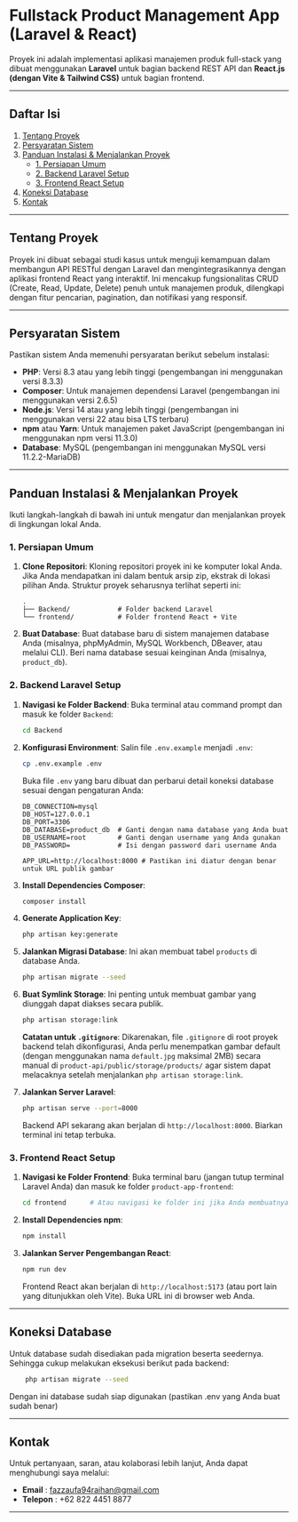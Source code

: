 # Fullstack Product Management App (Laravel & React)

Proyek ini adalah implementasi aplikasi manajemen produk full-stack yang dibuat menggunakan **Laravel** untuk bagian backend REST API dan **React.js (dengan Vite & Tailwind CSS)** untuk bagian frontend.

---

## Daftar Isi

1.  [Tentang Proyek](#tentang-proyek)
2.  [Persyaratan Sistem](#persyaratan-sistem)
3.  [Panduan Instalasi & Menjalankan Proyek](#panduan-instalasi--menjalankan-proyek)
    * [1. Persiapan Umum](#1-persiapan-umum)
    * [2. Backend Laravel Setup](#2-backend-laravel-setup)
    * [3. Frontend React Setup](#3-frontend-react-setup)
4.  [Koneksi Database](#koneksi-database)
5.  [Kontak](#kontak)

---

## Tentang Proyek

Proyek ini dibuat sebagai studi kasus untuk menguji kemampuan dalam membangun API RESTful dengan Laravel dan mengintegrasikannya dengan aplikasi frontend React yang interaktif. Ini mencakup fungsionalitas CRUD (Create, Read, Update, Delete) penuh untuk manajemen produk, dilengkapi dengan fitur pencarian, pagination, dan notifikasi yang responsif.

---

## Persyaratan Sistem

Pastikan sistem Anda memenuhi persyaratan berikut sebelum instalasi:

* **PHP**: Versi 8.3 atau yang lebih tinggi (pengembangan ini menggunakan versi 8.3.3)
* **Composer**: Untuk manajemen dependensi Laravel (pengembangan ini menggunakan versi 2.6.5)
* **Node.js**: Versi 14 atau yang lebih tinggi (pengembangan ini menggunakan versi 22 atau bisa LTS terbaru)
* **npm** atau **Yarn**: Untuk manajemen paket JavaScript (pengembangan ini menggunakan npm versi 11.3.0)
* **Database**: MySQL (pengembangan ini menggunakan MySQL versi 11.2.2-MariaDB)

---

## Panduan Instalasi & Menjalankan Proyek

Ikuti langkah-langkah di bawah ini untuk mengatur dan menjalankan proyek di lingkungan lokal Anda.

### 1. Persiapan Umum

1.  **Clone Repositori**:
    Kloning repositori proyek ini ke komputer lokal Anda. Jika Anda mendapatkan ini dalam bentuk arsip zip, ekstrak di lokasi pilihan Anda. Struktur proyek seharusnya terlihat seperti ini:
    ```
    .
    ├── Backend/            # Folder backend Laravel
    └── frontend/           # Folder frontend React + Vite
    ```

2.  **Buat Database**:
    Buat database baru di sistem manajemen database Anda (misalnya, phpMyAdmin, MySQL Workbench, DBeaver, atau melalui CLI). Beri nama database sesuai keinginan Anda (misalnya, `product_db`).

### 2. Backend Laravel Setup

1.  **Navigasi ke Folder Backend**:
    Buka terminal atau command prompt dan masuk ke folder `Backend`:
    ```bash
    cd Backend
    ```

2.  **Konfigurasi Environment**:
    Salin file `.env.example` menjadi `.env`:
    ```bash
    cp .env.example .env
    ```
    Buka file `.env` yang baru dibuat dan perbarui detail koneksi database sesuai dengan pengaturan Anda:
    ```dotenv
    DB_CONNECTION=mysql
    DB_HOST=127.0.0.1
    DB_PORT=3306
    DB_DATABASE=product_db  # Ganti dengan nama database yang Anda buat
    DB_USERNAME=root        # Ganti dengan username yang Anda gunakan
    DB_PASSWORD=            # Isi dengan password dari username Anda

    APP_URL=http://localhost:8000 # Pastikan ini diatur dengan benar untuk URL publik gambar
    ```

3.  **Install Dependencies Composer**:
    ```bash
    composer install
    ```

4.  **Generate Application Key**:
    ```bash
    php artisan key:generate
    ```

5.  **Jalankan Migrasi Database**:
    Ini akan membuat tabel `products` di database Anda.
    ```bash
    php artisan migrate --seed
    ```

6.  **Buat Symlink Storage**:
    Ini penting untuk membuat gambar yang diunggah dapat diakses secara publik.
    ```bash
    php artisan storage:link
    ```
    **Catatan untuk `.gitignore`**: Dikarenakan, file `.gitignore` di root proyek backend telah dikonfigurasi, Anda perlu menempatkan gambar default (dengan menggunakan nama `default.jpg` maksimal 2MB) secara manual di `product-api/public/storage/products/` agar sistem dapat melacaknya setelah menjalankan `php artisan storage:link`.

7.  **Jalankan Server Laravel**:
    ```bash
    php artisan serve --port=8000
    ```
    Backend API sekarang akan berjalan di `http://localhost:8000`. Biarkan terminal ini tetap terbuka.

### 3. Frontend React Setup

1.  **Navigasi ke Folder Frontend**:
    Buka terminal baru (jangan tutup terminal Laravel Anda) dan masuk ke folder `product-app-frontend`:
    ```bash
    cd frontend      # Atau navigasi ke folder ini jika Anda membuatnya di tempat lain
    ```

2.  **Install Dependencies npm**:
    ```bash
    npm install
    ```

3.  **Jalankan Server Pengembangan React**:
    ```bash
    npm run dev
    ```
    Frontend React akan berjalan di `http://localhost:5173` (atau port lain yang ditunjukkan oleh Vite). Buka URL ini di browser web Anda.

---

## Koneksi Database

Untuk database sudah disediakan pada migration beserta seedernya. Sehingga cukup melakukan eksekusi berikut pada backend:

```bash
    php artisan migrate --seed
```

Dengan ini database sudah siap digunakan (pastikan .env yang Anda buat sudah benar)

---

## Kontak

Untuk pertanyaan, saran, atau kolaborasi lebih lanjut, Anda dapat menghubungi saya melalui:

* **Email** : fazzaufa94raihan@gmail.com
* **Telepon** : +62 822 4451 8877

---